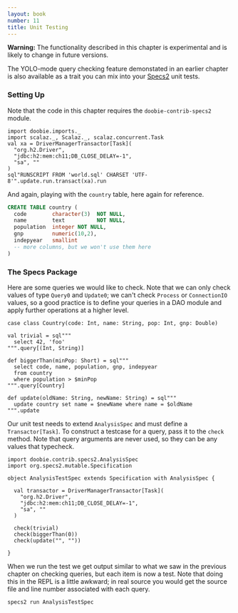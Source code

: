 ```yaml
---
layout: book
number: 11
title: Unit Testing
---
```


<div class="alert alert-warning" role="alert">
<b>Warning:</b> The functionality described in this chapter is experimental and is likely to change in future versions.
</div>

The YOLO-mode query checking feature demonstated in an earlier chapter is also available as a trait you can mix into your [Specs2](http://etorreborre.github.io/specs2/) unit tests.

### Setting Up

Note that the code in this chapter requires the `doobie-contrib-specs2` module.

```tut:silent
import doobie.imports._
import scalaz._, Scalaz._, scalaz.concurrent.Task
val xa = DriverManagerTransactor[Task](
  "org.h2.Driver",                      
  "jdbc:h2:mem:ch11;DB_CLOSE_DELAY=-1", 
  "sa", ""                              
)
sql"RUNSCRIPT FROM 'world.sql' CHARSET 'UTF-8'".update.run.transact(xa).run
```

And again, playing with the `country` table, here again for reference.

```sql
CREATE TABLE country (
  code        character(3)  NOT NULL,
  name        text          NOT NULL,
  population  integer NOT NULL,
  gnp         numeric(10,2),
  indepyear   smallint
  -- more columns, but we won't use them here
)
```

### The Specs Package

Here are some queries we would like to check. Note that we can only check values of type `Query0` and `Update0`; we can't check `Process` or `ConnectionIO` values, so a good practice is to define your queries in a DAO module and apply further operations at a higher level. 

```tut:silent
case class Country(code: Int, name: String, pop: Int, gnp: Double)

val trivial = sql"""
  select 42, 'foo'
""".query[(Int, String)]

def biggerThan(minPop: Short) = sql"""
  select code, name, population, gnp, indepyear
  from country
  where population > $minPop
""".query[Country]

def update(oldName: String, newName: String) = sql"""
  update country set name = $newName where name = $oldName
""".update
```

Our unit test needs to extend `AnalysisSpec` and must define a `Transactor[Task]`. To construct a testcase for a query, pass it to the `check` method. Note that query arguments are never used, so they can be any values that typecheck.

```tut:silent
import doobie.contrib.specs2.AnalysisSpec
import org.specs2.mutable.Specification

object AnalysisTestSpec extends Specification with AnalysisSpec {

  val transactor = DriverManagerTransactor[Task](
    "org.h2.Driver",                      
    "jdbc:h2:mem:ch11;DB_CLOSE_DELAY=-1", 
    "sa", ""                              
  )

  check(trivial)
  check(biggerThan(0))
  check(update("", ""))

}
```

When we run the test we get output similar to what we saw in the previous chapter on checking queries, but each item is now a test. Note that doing this in the REPL is a little awkward; in real source you would get the source file and line number associated with each query.

```tut:plain
specs2 run AnalysisTestSpec
```



